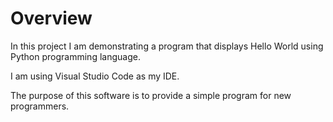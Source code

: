 # Overview

In this project I am demonstrating a program that displays Hello World using Python programming language.

I am using Visual Studio Code as my IDE.

The purpose of this software is to provide a simple program for new programmers.